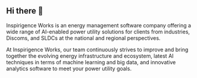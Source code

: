 ## Hi there 👋

<!--

**Here are some ideas to get you started:**

🙋‍♀️ A short introduction - what is your organization all about?
🌈 Contribution guidelines - how can the community get involved?
👩‍💻 Useful resources - where can the community find your docs? Is there anything else the community should know?
🍿 Fun facts - what does your team eat for breakfast?
🧙 Remember, you can do mighty things with the power of [Markdown](https://docs.github.com/github/writing-on-github/getting-started-with-writing-and-formatting-on-github/basic-writing-and-formatting-syntax)
-->

Inspirigence Works is an energy management software company offering a wide range of AI-enabled power utility solutions for clients from industries, Discoms, and SLDCs at the national and regional perspectives.

At Inspirigence Works, our team continuously strives to improve and bring together the evolving energy infrastructure and ecosystem, latest AI techniques in terms of machine learning and big data, and innovative analytics software to meet your power utility goals.

